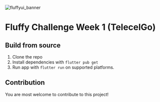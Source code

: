 ![fluffyui_banner](https://github.com/devbymalcom/Fluffy-UI-Challenge/assets/102240277/762b89de-031c-4b49-9282-5f872e166407)

# Fluffy Challenge Week 1 (TelecelGo)

## Build from source

1. Clone the repo
2. Install dependencies with `flutter pub get`
3. Run app with `flutter run` on supported platforms.

## Contribution

You are most welcome to contribute to this project!

